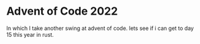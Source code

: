 # Advent of Code 2022
In which I take another swing at advent of code. lets see if i can get to day
15 this year in rust.
